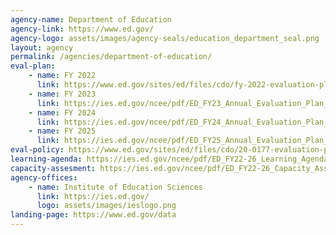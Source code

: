 ```yaml
---
agency-name: Department of Education
agency-link: https://www.ed.gov/
agency-logo: assets/images/agency-seals/education_department_seal.png
layout: agency
permalink: /agencies/department-of-education/
eval-plan:
    - name: FY 2022
      link: https://www.ed.gov/sites/ed/files/cdo/fy-2022-evaluation-plan.pdf
    - name: FY 2023
      link: https://ies.ed.gov/ncee/pdf/ED_FY23_Annual_Evaluation_Plan_Final.pdf
    - name: FY 2024
      link: https://ies.ed.gov/ncee/pdf/ED_FY24_Annual_Evaluation_Plan_Final_2023-03.pdf
    - name: FY 2025
      link: https://ies.ed.gov/ncee/pdf/ED_FY25_Annual_Evaluation_Plan_v1.2.pdf
eval-policy: https://www.ed.gov/sites/ed/files/cdo/20-0177-evaluation-policy.pdf
learning-agenda: https://ies.ed.gov/ncee/pdf/ED_FY22-26_Learning_Agenda_v2.pdf
capacity-assesment: https://ies.ed.gov/ncee/pdf/ED_FY22-26_Capacity_Assessment_v2.pdf
agency-offices:
    - name: Institute of Education Sciences
      link: https://ies.ed.gov/
      logo: assets/images/ieslogo.png
landing-page: https://www.ed.gov/data
---
```

